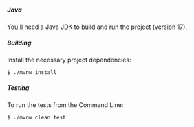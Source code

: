 ##### Java

You'll need a Java JDK to build and run the project (version 17).

##### Building

Install the necessary project dependencies:

    $ ./mvnw install

##### Testing

To run the tests from the Command Line:

    $ ./mvnw clean test
